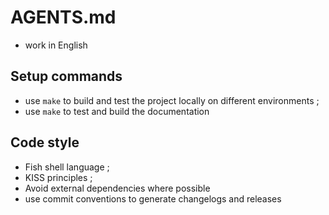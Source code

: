 # AGENTS.md

* work in English

## Setup commands

* use `make` to build and test the project locally on different environments ;
* use `make` to test and build the documentation

## Code style

* Fish shell language ;
* KISS principles ;
* Avoid external dependencies where possible
* use commit conventions to generate changelogs and releases
